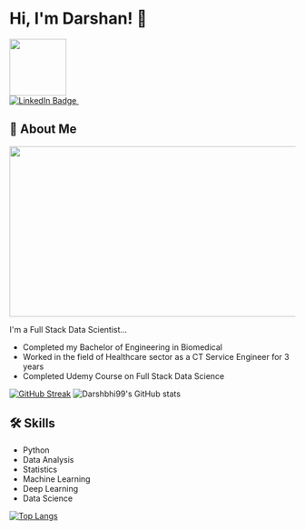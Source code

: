 
# Hi, I'm Darshan! 👋

<div id="header" align="left">
  <img src="https://media.giphy.com/media/M9gbBd9nbDrOTu1Mqx/giphy.gif" width="100"/>
</div>
<div id="badges">
  <a href="www.linkedin.com/in/darshan-bhiwapurkar-048a86124">
    <img src="https://img.shields.io/badge/LinkedIn-blue?style=for-the-badge&logo=linkedin&logoColor=white" alt="LinkedIn Badge"/>
  </a>
  <a href="www.github.com/Darshbhi99">
    <img src="https://komarev.com/ghpvc/?username=Darshbhi99&style=flat-square&color=blue" alt=""/>
  </a>
 </div>
  
## 🚀 About Me

<div align="center">
  <img src="https://media.giphy.com/media/dWesBcTLavkZuG35MI/giphy.gif" width="600" height="300"/>
</div>

I'm a Full Stack Data Scientist...

- Completed my Bachelor of Engineering in Biomedical 
- Worked in the field of Healthcare sector as a CT Service Engineer for 3 years
- Completed Udemy Course on Full Stack Data Science 

[![GitHub Streak](http://github-readme-streak-stats.herokuapp.com?user=Darshbhi99&theme=dark&hide_border=true&border_radius=4&date_format=j%20M%5B%20Y%5D&type=png)](https://git.io/streak-stats)
![Darshbhi99's GitHub stats](https://github-readme-stats.vercel.app/api?username=Darshbhi99&show_icons=true&theme=radical)

## 🛠 Skills
- Python 
- Data Analysis
- Statistics
- Machine Learning
- Deep Learning
- Data Science 


[![Top Langs](https://github-readme-stats.vercel.app/api/top-langs/?username=Darshbhi99&layout=compact&theme=vision-friendly-dark)](https://github.com/Darshbhi99/github-readme-stats)

